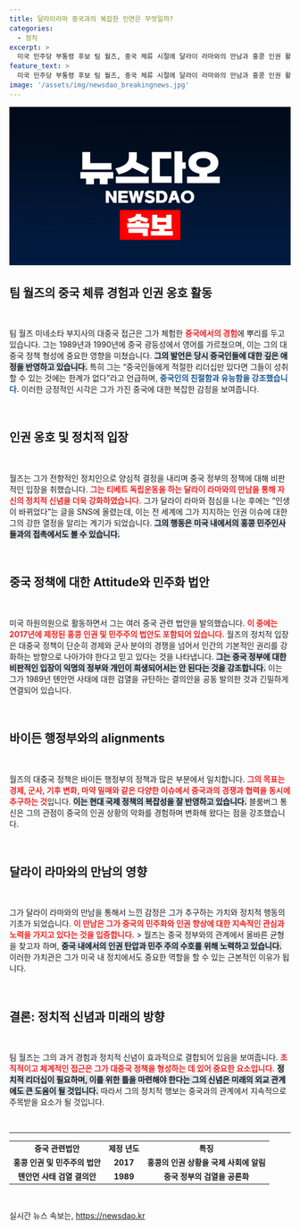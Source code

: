 ```yaml
---
title: 달라이라마 중국과의 복잡한 인연은 무엇일까?
categories:
  - 정치
excerpt: >
  미국 민주당 부통령 후보 팀 월즈, 중국 체류 시절에 달라이 라마와의 만남과 홍콩 인권 활동으로 주목받아! 그는 30여 년 전부터 중국 문제에 깊은 관심을 보였고, 최근 대중국 접근법에 맞선 논란의 중심에 서고 있다. 클릭해 자세히 알아보세요!
feature_text: >
  미국 민주당 부통령 후보 팀 월즈, 중국 체류 시절에 달라이 라마와의 만남과 홍콩 인권 활동으로 주목받아! 그는 30여 년 전부터 중국 문제에 깊은 관심을 보였고, 최근 대중국 접근법에 맞선 논란의 중심에 서고 있다. 클릭해 자세히 알아보세요!
image: '/assets/img/newsdao_breakingnews.jpg'
---
```


<p><img src="/assets/img/newsdao_breakingnews.jpg" alt="ranknews 속보" /></p>

<h2 data-ke-size="size26">팀 월즈의 중국 체류 경험과 인권 옹호 활동</h2>

<p data-ke-size="size16">&nbsp;</p>

<p>팀 월즈 미네소타 부지사의 대중국 접근은 그가 체험한 <b><span style="color: #ee2323;">중국에서의 경험</span></b>에 뿌리를 두고 있습니다. 그는 1989년과 1990년에 중국 광둥성에서 영어를 가르쳤으며, 이는 그의 대중국 정책 형성에 중요한 영향을 미쳤습니다. <b><span style="background-color: #21538527;">그의 발언은 당시 중국인들에 대한 깊은 애정을 반영하고 있습니다.</span></b> 특히 그는 “중국인들에게 적절한 리더십만 있다면 그들이 성취할 수 있는 것에는 한계가 없다”라고 언급하며, <b><span style="color: #1a5490;">중국인의 친절함과 유능함을 강조했습니다.</span></b> 이러한 긍정적인 시각은 그가 가진 중국에 대한 복잡한 감정을 보여줍니다. </p>

<p data-ke-size="size16">&nbsp;</p>

<h2 data-ke-size="size26">인권 옹호 및 정치적 입장</h2>

<p data-ke-size="size16">&nbsp;</p>

<p>월즈는 그가 전향적인 정치인으로 양심적 결정을 내리며 중국 정부의 정책에 대해 비판적인 입장을 취했습니다. <b><span style="color: #ee2323;">그는 티베트 독립운동을 하는 달라이 라마와의 만남을 통해 자신의 정치적 신념을 더욱 강화하였습니다.</span></b> 그가 달라이 라마와 점심을 나눈 후에는 “인생이 바뀌었다”는 글을 SNS에 올렸는데, 이는 전 세계에 그가 지지하는 인권 이슈에 대한 그의 강한 열정을 알리는 계기가 되었습니다. <b><span style="background-color: #21538527;">그의 행동은 미국 내에서의 홍콩 민주인사들과의 접촉에서도 볼 수 있습니다.</span></b></p>

<p data-ke-size="size16">&nbsp;</p>

<h2 data-ke-size="size26">중국 정책에 대한 Attitude와 민주화 법안</h2>

<p data-ke-size="size16">&nbsp;</p>

<p>미국 하원의원으로 활동하면서 그는 여러 중국 관련 법안을 발의했습니다. <b><span style="color: #ee2323;">이 중에는 2017년에 제정된 홍콩 인권 및 민주주의 법안도 포함되어 있습니다.</span></b> 월즈의 정치적 입장은 대중국 정책이 단순히 경제와 군사 분야의 경쟁을 넘어서 인간의 기본적인 권리를 강화하는 방향으로 나아가야 한다고 믿고 있다는 것을 나타냅니다. <b><span style="background-color: #21538527;">그는 중국 정부에 대한 비판적인 입장이 익명의 정부와 개인이 희생되어서는 안 된다는 것을 강조합니다.</span></b> 이는 그가 1989년 톈안먼 사태에 대한 검열을 규탄하는 결의안을 공동 발의한 것과 긴밀하게 연결되어 있습니다.</p>

<p data-ke-size="size16">&nbsp;</p>

<h2 data-ke-size="size26">바이든 행정부와의 alignments</h2>

<p data-ke-size="size16">&nbsp;</p>

<p>월즈의 대중국 정책은 바이든 행정부의 정책과 많은 부분에서 일치합니다. <b><span style="color: #ee2323;">그의 목표는 경제, 군사, 기후 변화, 마약 밀매와 같은 다양한 이슈에서 중국과의 경쟁과 협력을 동시에 추구하는 것</span></b>입니다. <b><span style="background-color: #21538527;">이는 현대 국제 정책의 복잡성을 잘 반영하고 있습니다.</span></b> 블룸버그 통신은 그의 관점이 중국의 인권 상황의 악화를 경험하며 변화해 왔다는 점을 강조했습니다.</p>

<p data-ke-size="size16">&nbsp;</p>

<h2 data-ke-size="size26">달라이 라마와의 만남의 영향</h2>

<p data-ke-size="size16">&nbsp;</p>

<p>그가 달라이 라마와의 만남을 통해서 느낀 감정은 그가 추구하는 가치와 정치적 행동의 기초가 되었습니다. <b><span style="color: #ee2323;">이 만남은 그가 중국의 민주화와 인권 향상에 대한 지속적인 관심과 노력을 가지고 있다는 것을 입증합니다.</span></b> &gt; 월즈는 중국 정부와의 관계에서 올바른 균형을 찾고자 하며, <b><span style="background-color: #21538527;">중국 내에서의 인권 탄압과 민주 주의 수호를 위해 노력하고 있습니다.</span></b> 이러한 가치관은 그가 미국 내 정치에서도 중요한 역할을 할 수 있는 근본적인 이유가 됩니다.</p>

<p data-ke-size="size16">&nbsp;</p>

<h2 data-ke-size="size26">결론: 정치적 신념과 미래의 방향</h2>

<p data-ke-size="size16">&nbsp;</p>

<p>팀 월즈는 그의 과거 경험과 정치적 신념이 효과적으로 결합되어 있음을 보여줍니다. <b><span style="color: #ee2323;">조직적이고 체계적인 접근은 그가 대중국 정책을 형성하는 데 있어 중요한 요소입니다.</span></b> <b><span style="background-color: #21538527;">정치적 리더십이 필요하며, 이를 위한 틀을 마련해야 한다는 그의 신념은 미래의 외교 관계에도 큰 도움이 될 것입니다.</span></b> 따라서 그의 정치적 행보는 중국과의 관계에서 지속적으로 주목받을 요소가 될 것입니다. </p>

<p data-ke-size="size16">&nbsp;</p>

<hr />

<table style="width: 100%; border-collapse: collapse;">
  <tr>
    <td style="text-align: center; height: 17px;"><b>중국 관련법안</b></td>
    <td style="text-align: center; height: 17px;"><b>제정 년도</b></td>
    <td style="text-align: center; height: 17px;"><b>특징</b></td>
  </tr>
  <tr>
    <td style="text-align: center; height: 17px;"><b>홍콩 인권 및 민주주의 법안</b></td>
    <td style="text-align: center; height: 17px;"><b>2017</b></td>
    <td style="text-align: center; height: 17px;"><b>홍콩의 인권 상황을 국제 사회에 알림</b></td>
  </tr>
  <tr>
    <td style="text-align: center; height: 17px;"><b>톈안먼 사태 검열 결의안</b></td>
    <td style="text-align: center; height: 17px;"><b>1989</b></td>
    <td style="text-align: center; height: 17px;"><b>중국 정부의 검열을 공론화</b></td>
  </tr>
</table>

<p data-ke-size="size16">&nbsp;</p>
실시간 뉴스 속보는, <a href="https://newsdao.kr" rel="dofollow">https://newsdao.kr</a>


